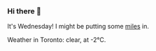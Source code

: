 ### Hi there :wave:

It's Wednesday! I might be putting some [miles](https://www.strava.com/athletes/889963) in.

Weather in Toronto: clear, at -2°C.
